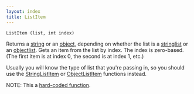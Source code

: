 ```yaml
---
layout: index
title: ListItem
---
```


    ListItem (list, int index)

Returns a [string](../types/string.html) or an [object](../types/object.html), depending on whether the list is a [stringlist](../types/stringlist.html) or an [objectlist](../types/objectlist.html). Gets an item from the list by index. The index is zero-based. (The first item is at index 0, the second is at index 1, etc.)

Usually you will know the type of list that you're passing in, so you should use the [StringListItem](stringlistitem.html) or [ObjectListItem](objectlistitem.html) functions instead.

NOTE: This a [hard-coded function](hardcoded.html).
